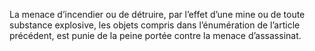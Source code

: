 La menace d’incendier ou de détruire, par l’effet d’une mine ou de toute substance explosive, les objets compris dans l’énumération de l’article précédent, est punie de la peine portée contre la menace d’assassinat.